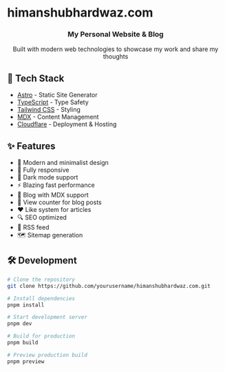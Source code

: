 # himanshubhardwaz.com

<div align="center">
  <h3>My Personal Website & Blog</h3>
  <p>Built with modern web technologies to showcase my work and share my thoughts</p>
</div>

## 🚀 Tech Stack

- [Astro](https://astro.build) - Static Site Generator
- [TypeScript](https://www.typescriptlang.org/) - Type Safety
- [Tailwind CSS](https://tailwindcss.com) - Styling
- [MDX](https://mdxjs.com) - Content Management
- [Cloudflare](https://www.cloudflare.com/) - Deployment & Hosting

## ✨ Features

- 🎨 Modern and minimalist design
- 📱 Fully responsive
- 🌙 Dark mode support
- ⚡️ Blazing fast performance
- 📝 Blog with MDX support
- 👀 View counter for blog posts
- ❤️ Like system for articles
- 🔍 SEO optimized
- 📰 RSS feed
- 🗺️ Sitemap generation

## 🛠️ Development

```bash
# Clone the repository
git clone https://github.com/yourusername/himanshubhardwaz.com.git

# Install dependencies
pnpm install

# Start development server
pnpm dev

# Build for production
pnpm build

# Preview production build
pnpm preview
```
